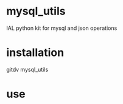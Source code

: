 # mysql_utils
IAL python kit for mysql and json operations


# installation
gitdv mysql_utils

# use
